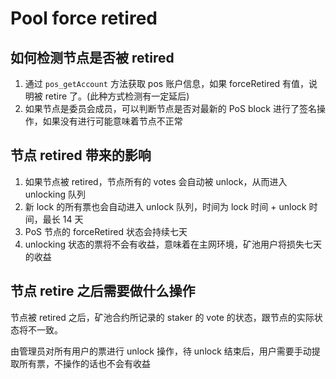 # Pool force retired

## 如何检测节点是否被 retired

1. 通过 `pos_getAccount` 方法获取 pos 账户信息，如果 forceRetired 有值，说明被 retire 了。(此种方式检测有一定延后)
2. 如果节点是委员会成员，可以判断节点是否对最新的 PoS block 进行了签名操作，如果没有进行可能意味着节点不正常

## 节点 retired 带来的影响

1. 如果节点被 retired，节点所有的 votes 会自动被 unlock，从而进入 unlocking 队列
2. 新 lock 的所有票也会自动进入 unlock 队列，时间为 lock 时间 + unlock 时间，最长 14 天
3. PoS 节点的 forceRetired 状态会持续七天
4. unlocking 状态的票将不会有收益，意味着在主网环境，矿池用户将损失七天的收益

## 节点 retire 之后需要做什么操作

节点被 retired 之后，矿池合约所记录的 staker 的 vote 的状态，跟节点的实际状态将不一致。

由管理员对所有用户的票进行 unlock 操作，待 unlock 结束后，用户需要手动提取所有票，不操作的话也不会有收益
